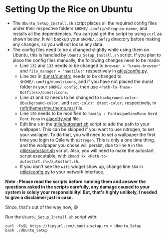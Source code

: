 # Setting Up the Rice on Ubuntu

- The `Ubuntu_Setup_Install.sh` script places all the required config files under their respective folders `$HOME/.config/<Program-name>`, and installs 
  all the dependencies. You can just get the script by using `curl` as shown below. It will backup your `$HOME/.config` directory before making any
  changes, so you will not loose any data.
- The config files need to be a changed slightly while using them on Ubuntu, this is handled by `Ubuntu_Setup_Install.sh` script. If you plan to place
  the config files manually, the following changes need to be made:
    - Line `132` and `133` needs to be changed to `browser = "brave-browser"` and `file_manager = "nautilus"` respectively in
      [qtile/config.py](https://github.com/Ruturajn/Dotfiles/blob/main/qtile/config.py).
    - Line `202` in [dunst/dunstrc](https://github.com/Ruturajn/Dotfiles/blob/main/dunst/dunstrc) needs to be changed to
      `$HOME/.config/dunst/icons`, and if you have not placed the dunst folder in your `$HOME/.config`, then use
      `<Path-To-These-Dotfiles>/dunst/icons`.
    - Line `43` and `82` needs to be changed to `background-color: @background-color;` and `text-color: @text-color;` respectively, in
      [rofi/themes/my_theme.rasi](https://github.com/Ruturajn/Dotfiles/blob/main/rofi/themes/my_theme.rasi) file.
    - Line `120` needs to be modified to `family : FantasqueSansMono Nerd Font Mono` in
      [alacritty.yml](https://github.com/Ruturajn/Dotfiles/blob/main/alacritty.yml) file.
    - Edit line `6` in the [qtile/autostart.sh](https://github.com/Ruturajn/Dotfiles/blob/main/qtile/autostart.sh) script to add the path
      to your wallpaper. This can be skipped if you want to use nitrogen, to set your wallaper. To do that, you will need to set a wallpaper
      the first time you login to Qtile with `nitrogen`. This is only a one time thing, and the wallpaper you chose will persist,
      due to line `9` in the [qtile/autostart.sh](https://github.com/Ruturajn/Dotfiles/blob/main/qtile/autostart.sh) script. Also, you will
      need to make the autostart script executable, with `chmod +x <Path-to-autostart.sh>/autostart.sh`.
    - If you don't see the `wifi` widget show up, change line `364` in [qtile/config.py](https://github.com/Ruturajn/Dotfiles/blob/main/qtile/config.py)
      to your network interface.
  
**Note : Please read the scripts before running them and answer the questions asked in the scripts carefully, any damage caused to your system is solely
your responsibility! But, that's highly unlikely, I needed to give a disclaimer just in case.**

Since, that's out of the way now, 😄

Run the `Ubuntu_Setup_Install.sh` script with:

```
curl -fsSL https://tinyurl.com/ubuntu-setup-rn > Ubuntu_Setup
bash ./Ubuntu_Setup
```
